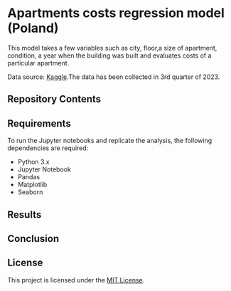 # Apartments costs regression model (Poland)
This model takes a few variables such as city, floor,a size of apartment, condition, a year when the building was built and evaluates costs of a particular apartment.

Data source: [Kaggle](https://www.kaggle.com/datasets/krzysztofjamroz/apartment-prices-in-poland-2023q3).The data has been collected in 3rd quarter of 2023.

## Repository Contents


## Requirements

To run the Jupyter notebooks and replicate the analysis, the following dependencies are required:

- Python 3.x
- Jupyter Notebook
- Pandas
- Matplotlib
- Seaborn

## Results


## Conclusion


## License

This project is licensed under the [MIT License](LICENSE).
